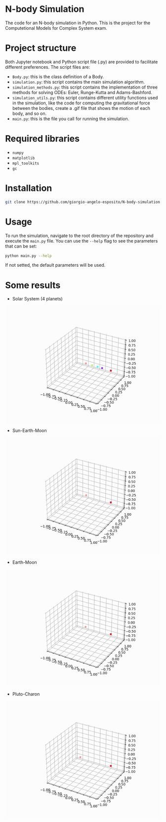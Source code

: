 # N-body Simulation

The code for an N-body simulation in Python. This is the project for the Computetional Models for Complex System exam.

# Project structure

Both Jupyter notebook and Python script file (.py) are provided to facilitate different preferences.
The script files are:

* `Body.py`: this is the class definition of a Body.
* `simulation.py`: this script contains the main simulation algorithm. 
* `simulation_methods.py`: this script contains the implementation of three methods for solving ODEs: Euler, Runge-Kutta and Adams-Bashford.
* `simulation_utils.py`: this script contains different utility functions used in the simulation, like the code for computing the gravitational force between the bodies, create a .gif file that shows the motion of each body, and so on.
* `main.py`: this is the file you call for running the simulation.

# Required libraries

* `numpy`
* `matplotlib`
* `mpl_toolkits`
* `gc`

# Installation
```bash
git clone https://github.com/giorgio-angelo-esposito/N-body-simulation.git cd N-body-simulation
```

# Usage

To run the simulation, navigate to the root directory of the repository and execute the `main.py` file. You can use the `--help` flag to see the parameters that can be set:

```bash
python main.py --help
```

If not setted, the default parameters will be used.

# Some results

- Solar System (4 planets)
  
![Solar System (4 planets)](https://github.com/giorgio-angelo-esposito/N-body-simulation/blob/main/gifs/solar_system_4.gif)

- Sun-Earth-Moon
  
![Sun-Earth-Moon](https://github.com/giorgio-angelo-esposito/N-body-simulation/blob/main/gifs/sun_earth_moon_gif.gif)

- Earth-Moon
  
![Earth-Moon](https://github.com/giorgio-angelo-esposito/N-body-simulation/blob/main/gifs/earth_moon_gif.gif)

- Pluto-Charon
  
![Pluto-Charon](https://github.com/giorgio-angelo-esposito/N-body-simulation/blob/main/gifs/pluto_charon_gif.gif)
